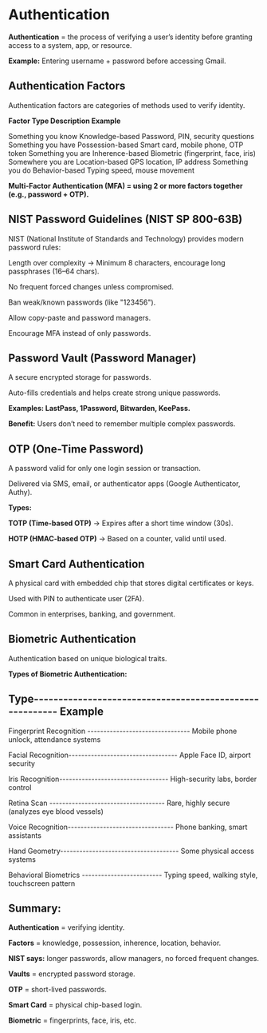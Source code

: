 # Authentication

**Authentication** = the process of verifying a user’s identity before granting access to a system, app, or resource.


**Example:** Entering username + password before accessing Gmail.

## Authentication Factors

Authentication factors are categories of methods used to verify identity.

**Factor Type	Description	Example**

Something you know	Knowledge-based	Password, PIN, security questions
Something you have	Possession-based	Smart card, mobile phone, OTP token
Something you are	Inherence-based	Biometric (fingerprint, face, iris)
Somewhere you are	Location-based	GPS location, IP address
Something you do	Behavior-based	Typing speed, mouse movement

**Multi-Factor Authentication (MFA) = using 2 or more factors together (e.g., password + OTP).**

## NIST Password Guidelines (NIST SP 800-63B)

NIST (National Institute of Standards and Technology) provides modern password rules:

Length over complexity → Minimum 8 characters, encourage long passphrases (16–64 chars).

No frequent forced changes unless compromised.

Ban weak/known passwords (like "123456").

Allow copy-paste and password managers.

Encourage MFA instead of only passwords.

## Password Vault (Password Manager)

A secure encrypted storage for passwords.

Auto-fills credentials and helps create strong unique passwords.

**Examples: LastPass, 1Password, Bitwarden, KeePass.**

**Benefit:** Users don’t need to remember multiple complex passwords.

## OTP (One-Time Password)

A password valid for only one login session or transaction.

Delivered via SMS, email, or authenticator apps (Google Authenticator, Authy).

**Types:**

**TOTP (Time-based OTP)** → Expires after a short time window (30s).

**HOTP (HMAC-based OTP)** → Based on a counter, valid until used.

## Smart Card Authentication

A physical card with embedded chip that stores digital certificates or keys.

Used with PIN to authenticate user (2FA).

Common in enterprises, banking, and government.

## Biometric Authentication

Authentication based on unique biological traits.

**Types of Biometric Authentication:**

## Type--------------------------------------------------------	Example

Fingerprint Recognition --------------------------------	Mobile phone unlock, attendance systems

Facial Recognition----------------------------------	Apple Face ID, airport security

Iris Recognition----------------------------------	High-security labs, border control

Retina Scan ------------------------------------	Rare, highly secure (analyzes eye blood vessels)

Voice Recognition---------------------------------	Phone banking, smart assistants

Hand Geometry-------------------------------------	Some physical access systems

Behavioral Biometrics -------------------------	Typing speed, walking style, touchscreen pattern

## Summary:

**Authentication** = verifying identity.

**Factors** = knowledge, possession, inherence, location, behavior.

**NIST says:** longer passwords, allow managers, no forced frequent changes.

**Vaults** = encrypted password storage.

**OTP** = short-lived passwords.

**Smart Card** = physical chip-based login.

**Biometric** = fingerprints, face, iris, etc.
